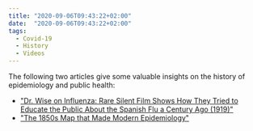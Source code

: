 ```yaml
---
title: "2020-09-06T09:43:22+02:00"
date:  "2020-09-06T09:43:22+02:00"
tags:
  - Covid-19
  - History
  - Videos
---
```


The following two articles give some valuable insights on the history of epidemiology and public health:

* ["Dr. Wise on Influenza: Rare Silent Film Shows How They Tried to Educate the Public About the Spanish Flu a Century Ago (1919)"](https://web.archive.org/web/20200902062405/http://www.openculture.com/2020/07/dr-wise-on-influenza.html)
* ["The 1850s Map that Made Modern Epidemiology"](https://web.archive.org/web/20200906074409/https://kottke.org/20/06/the-1850s-map-that-made-modern-epidemiology)
